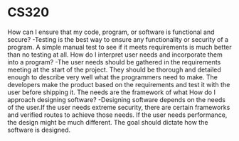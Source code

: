 # CS320
How can I ensure that my code, program, or software is functional and secure?
-Testing is the best way to ensure any functionality or security of a program. A simple manual test to see if it meets requirements is much better than no testing at all.
How do I interpret user needs and incorporate them into a program?
-The user needs should be gathered in the requirements meeting at the start of the project. They should be thorough and detailed enough to describe very well what the programmers need to make. The developers make the product based on the requirements and test it with the user before shipping it. The needs are the framework of what 
How do I approach designing software?
-Designing software depends on the needs of the user.If the user needs extreme security, there are certain frameworks and verified routes to achieve those needs. If the user needs performance, the design might be much different. The goal should dictate how the software is designed.
